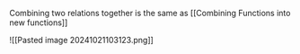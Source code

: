 Combining two relations together is the same as [[Combining Functions into new functions]]

![[Pasted image 20241021103123.png]]
